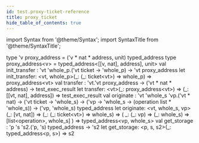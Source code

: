 ```yaml
---
id: test.proxy-ticket-reference
title: proxy_ticket
hide_table_of_contents: true
---
```

import Syntax from '@theme/Syntax';
import SyntaxTitle from '@theme/SyntaxTitle';



<SyntaxTitle syntax="cameligo">
type &#39;v proxy&#95;address = (&#39;v * nat * address, unit) typed&#95;address
</SyntaxTitle>
<SyntaxTitle syntax="jsligo">
type proxy&#95;address&lt;v&gt; = typed&#95;address&lt;[[v, nat], address], unit&gt;
</SyntaxTitle>

<SyntaxTitle syntax="cameligo">
val init&#95;transfer : &#39;vt &#39;whole&#95;p.(&#39;vt ticket -&gt; &#39;whole&#95;p) -&gt; &#39;vt proxy&#95;address
</SyntaxTitle>
<SyntaxTitle syntax="jsligo">
let init&#95;transfer: &lt;vt, whole&#95;p&gt;(&#95;: (&#95;: ticket&lt;vt&gt;) =&gt; whole&#95;p) =&gt; proxy&#95;address&lt;vt&gt;
</SyntaxTitle>

<SyntaxTitle syntax="cameligo">
val transfer : &#39;vt.&#39;vt proxy&#95;address -&gt; (&#39;vt * nat * address) -&gt; test&#95;exec&#95;result
</SyntaxTitle>
<SyntaxTitle syntax="jsligo">
let transfer: &lt;vt&gt;(&#95;: proxy&#95;address&lt;vt&gt;) =&gt; (&#95;: [[vt, nat], address]) =&gt; test&#95;exec&#95;result
</SyntaxTitle>

<SyntaxTitle syntax="cameligo">
val originate :
  &#39;vt
  &#39;whole&#95;s
  &#39;vp.(&#39;vt * nat) -&gt;
  (&#39;vt ticket -&gt; &#39;whole&#95;s) -&gt; (&#39;vp -&gt; &#39;whole&#95;s -&gt; (operation list * &#39;whole&#95;s)) -&gt; (&#39;vp, &#39;whole&#95;s) typed&#95;address
</SyntaxTitle>
<SyntaxTitle syntax="jsligo">
let originate:
  &lt;vt, whole&#95;s, vp&gt;(&#95;: [vt, nat]) =&gt; (&#95;: (&#95;: ticket&lt;vt&gt;) =&gt; whole&#95;s) =&gt; (
    &#95;: (&#95;: vp) =&gt; (&#95;: whole&#95;s) =&gt; [list&lt;operation&gt;, whole&#95;s]
  ) =&gt; typed&#95;address&lt;vp, whole&#95;s&gt;
</SyntaxTitle>

<SyntaxTitle syntax="cameligo">
val get&#95;storage : &#39;p &#39;s &#39;s2.(&#39;p, &#39;s) typed&#95;address -&gt; &#39;s2
</SyntaxTitle>
<SyntaxTitle syntax="jsligo">
let get&#95;storage: &lt;p, s, s2&gt;(&#95;: typed&#95;address&lt;p, s&gt;) =&gt; s2
</SyntaxTitle>
